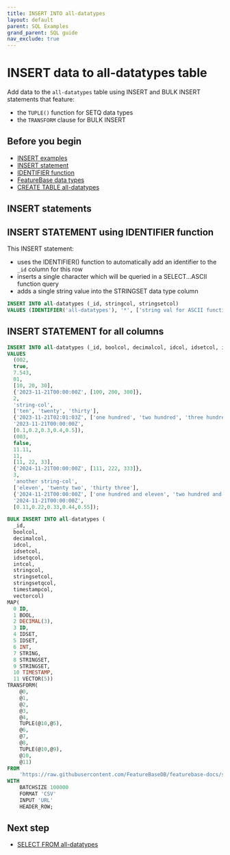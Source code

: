 ```yaml
---
title: INSERT INTO all-datatypes
layout: default
parent: SQL Examples
grand_parent: SQL guide
nav_exclude: true
---
```


# INSERT data to all-datatypes table

Add data to the `all-datatypes` table using INSERT and BULK INSERT statements that feature:
* the `TUPLE()` function for SETQ data types
* the `TRANSFORM` clause for BULK INSERT

## Before you begin
* [INSERT examples](/docs/sql-guide/examples/sql-eg-home/#insert-examples)
* [INSERT statement](/docs/sql-guide/statements/statement-insert)
* [IDENTIFIER function](/docs/sql-guide/functions/function-identifier)
* [FeatureBase data types](/docs/sql-guide/data-types/data-types-home)
* [CREATE TABLE all-datatypes](/docs/sql-guide/examples/sql-eg-table/sql-eg-table-create-all-datatypes)

<!-- commented out because it applies to the BULK INSERT statement that doesn't work
* [TUPLE() function](/docs/sql-guide/functions/function-tuple)
* [CSV data source](/assets/sql-eg/insert-bulk-all-cols.csv){:target="_blank"}
## CSV data source

{: .note}
This data source also available at `https://docs.featurebase.com/assets/sql-eg/sql-eg-all-datatypes.csv`

```csv
id,boolcol,decimalcol,idcol,idsetcol,idsetcolq,intcol,stringcol,stringsetcol,stringscetcolq,timestampcol,vectorcol
004,true,1.23,123,123;234;345,456;567;678;789,1,first row, this;is;the;first;row, also;the;first;row,2023-11-22T04:46:59, 8.90
```
-->

## INSERT statements

<!--NOTE: Numbering in below and the /assets/sql-eg/insert-bulk-all-cols.csv data source need to be kept in sync otherwise SELECT queries that follow will have different results-->

## INSERT STATEMENT using IDENTIFIER function

This INSERT statement:
* uses the IDENTIFIER() function to automatically add an identifier to the `_id` column for this row
* inserts a single character which will be queried in a SELECT...ASCII function query
* adds a single string value into the STRINGSET data type column

```sql
INSERT INTO all-datatypes (_id, stringcol, stringsetcol)
VALUES (IDENTIFIER('all-datatypes'), '*', ['string val for ASCII function']);
```

## INSERT STATEMENT for all columns

```sql
INSERT INTO all-datatypes (_id, boolcol, decimalcol, idcol, idsetcol, idsetqcol, intcol, stringcol, stringsetcol, stringsetqcol, timestampcol, vectorcol)
VALUES
  (002,
  true,
  7.543,
  01,
  [10, 20, 30],
  {'2023-11-21T00:00:00Z', [100, 200, 300]},
  2,
  'string-col',
  ['ten', 'twenty', 'thirty'],
  {'2023-11-21T02:01:03Z', ['one hundred', 'two hundred', 'three hundred']},
  '2023-11-21T00:00:00Z',
  [0.1,0.2,0.3,0.4,0.5]),
  (003,
  false,
  11.11,
  11,
  [11, 22, 33],
  {'2024-11-21T00:00:00Z', [111, 222, 333]},
  3,
  'another string-col',
  ['eleven', 'twenty two', 'thirty three'],
  {'2024-11-21T00:00:00Z', ['one hundred and eleven', 'two hundred and twenty two', 'three hundred and thirty three']},
  '2024-11-21T00:00:00Z',
  [0.11,0.22,0.33,0.44,0.55]);
```


<!-- Commented out because SQL fails with errors because of VECTOR FB-
## BULK INSERT to all-datatypes from CSV

A SETQ column requires:
* one TIMESTAMP as an identifier,
* for an array of one or more values

A BULK INSERT statement requires the following to successfully INSERT values to SETQ data types:
* MAP clause numeric identifier for:
  * SETQ data type uses SET to correspond with the array of values in the data source (e.g., IDSET instead of IDSETQ)
  * TIMESTAMP
* TRANSFORM clause that combines above MAP values: `TUPLE(@<timestamp-map-id>,@<setq-map-identifier>)`

The `WITH` clause includes `WITH HEADER ROW` to ignore the first row in the CSV data source

<!-- need to check vector mapping here because this throws errors!-->
```sql
BULK INSERT INTO all-datatypes (
  _id,
  boolcol,
  decimalcol,
  idcol,
  idsetcol,
  idsetqcol,
  intcol,
  stringcol,
  stringsetcol,
  stringsetqcol,
  timestampcol,
  vectorcol)
MAP(
  0 ID,
  1 BOOL,
  2 DECIMAL(3),
  3 ID,
  4 IDSET,
  5 IDSET,
  6 INT,
  7 STRING,
  8 STRINGSET,
  9 STRINGSET,
  10 TIMESTAMP,
  11 VECTOR(5))
TRANSFORM(
    @0,
    @1,
    @2,
    @3,
    @4,
    TUPLE(@10,@5),
    @6,
    @7,
    @8,
    TUPLE(@10,@9),
    @10,
    @11)
FROM
    'https://raw.githubusercontent.com/FeatureBaseDB/featurebase-docs/sql-eg-rework/assets/sql-eg/insert-bulk-all-datatypes-no-vector.csv'
WITH
    BATCHSIZE 100000
    FORMAT 'CSV'
    INPUT 'URL'
    HEADER_ROW;
```

## Next step

* [SELECT FROM all-datatypes](/docs/sql-guide/examples/sql-eg-select/sql-eg-select-from-all-datatypes)
